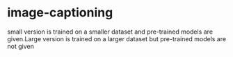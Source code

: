 # image-captioning
small version is trained on a smaller dataset and pre-trained models are given.Large version is trained on a larger dataset but pre-trained models are not given
